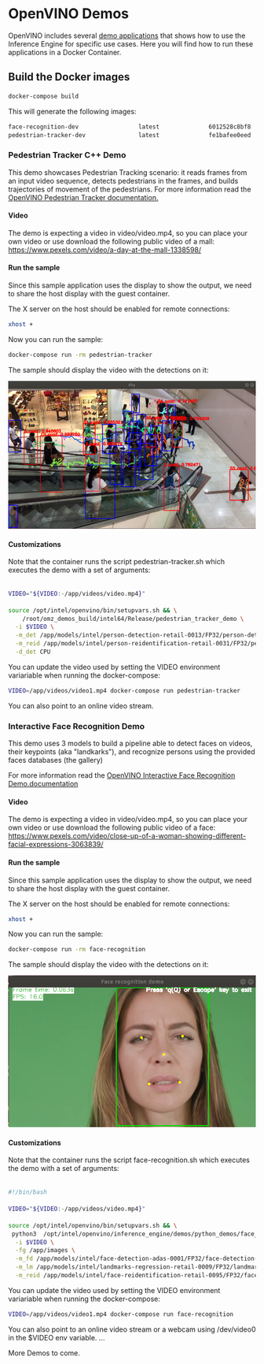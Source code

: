 # OpenVINO Demos

OpenVINO includes several [demo applications](https://docs.openvinotoolkit.org/latest/_demos_README.html) that shows how to use the Inference Engine for specific use cases. Here you will find how to run these applications in a Docker Container.

## Build the Docker images

```bash
docker-compose build
```

This will generate the following images:

```bash
face-recognition-dev                 latest              6012528c8bf8        54 minutes ago      1.44GB
pedestrian-tracker-dev               latest              fe1bafee0eed        About an hour ago   1.39GB
```

### Pedestrian Tracker C++ Demo

This demo showcases Pedestrian Tracking scenario: it reads frames from an input video sequence, detects pedestrians in the frames, and builds trajectories of movement of the pedestrians. For more information read the [OpenVINO Pedestrian Tracker documentation.](https://docs.openvinotoolkit.org/latest/_demos_pedestrian_tracker_demo_README.html)

#### Video

The demo is expecting a video in video/video.mp4, so you can place your own video or use download the following public video of a mall:
https://www.pexels.com/video/a-day-at-the-mall-1338598/

#### Run the sample

Since this sample application uses the display to show the output, we need to share the host display with the guest container.

The X server on the host should be enabled for remote connections:

```bash
xhost +
```

Now you can run the sample:

```bash
docker-compose run -rm pedestrian-tracker
```

The sample should display the video with the detections on it:

![Pedestrian Tracker](img/pedestrian-tracker.png)

#### Customizations

Note that the container runs the script pedestrian-tracker.sh which executes the demo with a set of arguments:

```bash

VIDEO="${VIDEO:-/app/videos/video.mp4}"

source /opt/intel/openvino/bin/setupvars.sh && \
    /root/omz_demos_build/intel64/Release/pedestrian_tracker_demo \
  -i $VIDEO \
  -m_det /app/models/intel/person-detection-retail-0013/FP32/person-detection-retail-0013.xml \
  -m_reid /app/models/intel/person-reidentification-retail-0031/FP32/person-reidentification-retail-0031.xml  \
  -d_det CPU
```

You can update the video used by setting the VIDEO environment variariable when running the docker-compose:

```bash
VIDEO=/app/videos/video1.mp4 docker-compose run pedestrian-tracker
```

You can also point to an online video stream.

### Interactive Face Recognition Demo

This demo uses 3 models to build a pipeline able to detect faces on videos, their keypoints (aka "landkarks"), and recognize persons using the provided faces databases (the gallery)

 For more information read the [OpenVINO Interactive Face Recognition Demo.documentation](https://docs.openvinotoolkit.org/latest/_demos_python_demos_face_recognition_demo_README.html)

#### Video

The demo is expecting a video in video/video.mp4, so you can place your own video or use download the following public video of a face:
https://www.pexels.com/video/close-up-of-a-woman-showing-different-facial-expressions-3063839/

#### Run the sample

Since this sample application uses the display to show the output, we need to share the host display with the guest container.

The X server on the host should be enabled for remote connections:

```bash
xhost +
```

Now you can run the sample:

```bash
docker-compose run -rm face-recognition
```

The sample should display the video with the detections on it:

![Pedestrian Tracker](img/face-recognition.png)

#### Customizations

Note that the container runs the script face-recognition.sh which executes the demo with a set of arguments:

```bash

#!/bin/bash

VIDEO="${VIDEO:-/app/videos/video.mp4}"

source /opt/intel/openvino/bin/setupvars.sh && \
 python3  /opt/intel/openvino/inference_engine/demos/python_demos/face_recognition_demo/face_recognition_demo.py \
  -i $VIDEO \
  -fg /app/images \
  -m_fd /app/models/intel/face-detection-adas-0001/FP32/face-detection-adas-0001.xml \
  -m_lm /app/models/intel/landmarks-regression-retail-0009/FP32/landmarks-regression-retail-0009.xml \
  -m_reid /app/models/intel/face-reidentification-retail-0095/FP32/face-reidentification-retail-0095.xml
```

You can update the video used by setting the VIDEO environment variariable when running the docker-compose:

```bash
VIDEO=/app/videos/video1.mp4 docker-compose run face-recognition
```

You can also point to an online video stream or a webcam using /dev/video0 in the $VIDEO env variable.
...

More Demos to come.
